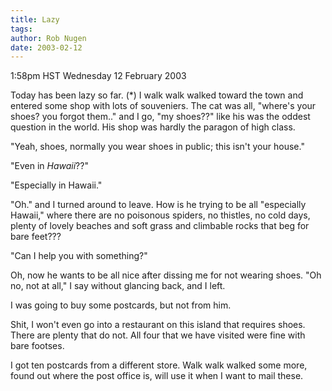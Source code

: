 ```yaml
---
title: Lazy
tags: 
author: Rob Nugen
date: 2003-02-12
---
```


<p class=date>1:58pm HST Wednesday 12 February 2003</p>

<p>Today has been lazy so far. (*) I walk walk walked toward the town
and entered some shop with lots of souveniers.  The cat was all,
"where's your shoes? you forgot them.." and I go, "my shoes??" like
his was the oddest question in the world.  His shop was hardly the
paragon of high class.</p>

<p>"Yeah, shoes, normally you wear shoes in public; this isn't your
house."</p>

<p>"Even in <em>Hawaii</em>??"</p>

<p>"Especially in Hawaii."</p>

<p>"Oh." and I turned around to leave.  How is he trying to be all
"especially Hawaii," where there are no poisonous spiders, no
thistles, no cold days, plenty of lovely beaches and soft grass and
climbable rocks that beg for bare feet???</p>

<p>"Can I help you with something?"</p>

<p>Oh, now he wants to be all nice after dissing me for not wearing
shoes.  "Oh no, not at all," I say without glancing back, and I
left.</p>

<p>I was going to buy some postcards, but not from him.</p>

<p>Shit, I won't even go into a restaurant on this island that
requires shoes.  There are plenty that do not.  All four that we have
visited were fine with bare footses.</p>

<p>I got ten postcards from a different store.  Walk walk walked some
more, found out where the post office is, will use it when I want to
mail these.</p>
